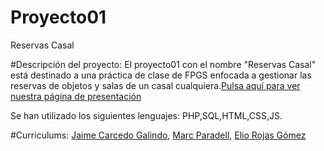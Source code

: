 # Proyecto01
Reservas Casal

#Descripción del proyecto:
  El proyecto01 con el nombre "Reservas Casal" está destinado a una práctica de clase de FPGS enfocada a gestionar las reservas de objetos   y salas de un casal cualquiera.[Pulsa aquí para ver nuestra página de presentación](https://maaarcrz.github.io/Proyecto01/)

  Se han utilizado los siguientes lenguajes: PHP,SQL,HTML,CSS,JS.
  
#Curriculums:
  [Jaime Carcedo Galindo]( https://jaimecll.github.io),
  [Marc Paradell](https://Maaarcrz.github.io),
  [Elio Rojas Gómez](https://importantelio.github.io)

